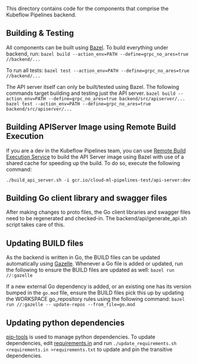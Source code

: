 This directory contains code for the components that comprise the Kubeflow
Pipelines backend.

## Building & Testing

All components can be built using [Bazel](https://bazel.build/). To build
everything under backend, run: `bazel build --action_env=PATH
--define=grpc_no_ares=true //backend/...`

To run all tests: `bazel test --action_env=PATH --define=grpc_no_ares=true
//backend/...`

The API server itself can only be built/tested using Bazel. The following
commands target building and testing just the API server. `bazel build
--action_env=PATH --define=grpc_no_ares=true backend/src/apiserver/...` `bazel
test --action_env=PATH --define=grpc_no_ares=true backend/src/apiserver/...`

## Building APIServer Image using Remote Build Execution

If you are a dev in the Kubeflow Pipelines team, you can use
[Remote Build Execution Service](https://cloud.google.com/sdk/gcloud/reference/alpha/remote-build-execution/)
to build the API Server image using Bazel with use of a shared cache for
speeding up the build. To do so, execute the following command:

```
./build_api_server.sh -i gcr.io/cloud-ml-pipelines-test/api-server:dev
```

## Building Go client library and swagger files

After making changes to proto files, the Go client libraries and swagger files
need to be regenerated and checked-in. The backend/api/generate_api.sh script
takes care of this.

## Updating BUILD files

As the backend is written in Go, the BUILD files can be updated automatically
using [Gazelle](https://github.com/bazelbuild/bazel-gazelle). Whenever a Go file
is added or updated, run the following to ensure the BUILD files are updated as
well: `bazel run //:gazelle`

If a new external Go dependency is added, or an existing one has its version
bumped in the `go.mod` file, ensure the BUILD files pick this up by updating the
WORKSPACE go_repository rules using the following command: `bazel run
//:gazelle -- update-repos --from_file=go.mod`

## Updating python dependencies

[pip-tools](https://github.com/jazzband/pip-tools) is used to manage python
dependencies. To update dependencies, edit [requirements.in](requirements.in)
and run `./update_requirements.sh <requirements.in >requirements.txt` to update and pin the transitive
dependencies.

